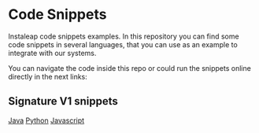 # Code Snippets
Instaleap code snippets examples. In this repository you can find some code snippets in several languages, that you can use as an example to integrate with our systems.

You can navigate the code inside this repo or could run the snippets online directly in the next links:

## Signature V1 snippets

[Java](https://tio.run/##fVRta9swEP7uX3EYNuwtdu2kzcuyDdquXUJJGSTblzHC1b7Eam3LSHIbE/rbs3NemjQdEwJZz909pzs98j0@oncfP6xWlsgKqQzcM7LwI1UVRvojjPr/NOiCIn9MkSJzQ9WYd33r0NHP0CT@hZgPc0NzUkfW0ojU/8CgFaWoNYxQ5LC0rKK8S0UE2qDhZWyUyOegxTz/FTojLD5vkMbW8hUKrFKJ8Q6AB6rcpQW7rSJdpga@gG33LaOqpbWjXC8TOWZqNm9QfyYVH9ux3@n362k3tvz@nBgWse2@Rrh8NBRP0RxbTFWQ7bp9izsIOsHmWXs6GJ1fcjJGap9hzlXmETn2IMNoPDhnF5sDXjUV9Ho35bo4MqcneGV2GK@5LipD2rF/Tq69Lp/kiPEgvS9yYZw9KVt3LUlosU2xvzUnbBwe3o/ltcgxdQ7b9za/6/pGblidsM0pdtfAKfrWc4QmSsC5WkRUGCFzIBfqO3u5LKopR6Q1zsnh8GfgwSSmVPnWi8FjsTxKEUPGOnK2Bf3@A6jm2gWTKPmkYZ9waZ2cTBKhgSdCJqMHeBIm4W9FcRlRvNMV0AKzIiUoNYMyTytgjUBMmeTbU7hmK0pVSE3a@o9At50doE7@4VUXuVNPUW6U1gC7FyB2zppnXuvuNPBOZz3ysDObea3TTrsVxK0uItnHoQeSZIpm0Gx6QchzEnwK6vkx4PEmai1X9v8xvLwZ3n6fXg9vh@PB1bfa8bBZ@UtH5Iz7SvWD4xUNrOWcEhZQKPkoYu5XJUtr/y7rV0hhpxeEHfTazTuuqNdre11sdT3qhYi9WWjXcqy0ocyXpfELjjVO/W/wt/@Al/dea7c@2/N6bkYtk9XqLw "Java (JDK) – Try It Online")
[Python](https://tio.run/##dVJta9swEP6uX3F4MNvMNn5J4jjQT9u6hUEpLOuXUcwlOsditmRsZasp/e2ZlNTZSjdxoLvTc6fnOakbda1kdjyKtlO9hhqHuhFbNoUt7hh7s6nFAMYQeuKHHXHocGwUcqAHbLuG4DCYpJLNCJXqgVOr5KB71EJJNmGv4JEBOII7K3CKGDGfp/Mw287icFYVFGJeVWE2yxdZzLMlIjmBxe96Qk28RG3r0jhNwzgxtolXsbV3sVlnqB47sqDb9fsv65tP5fX6Zv3188cPDnv6W4W80FYV6JrgB41mRw1rwxobwg66Xv0U3Iga1YHZ8ytwKMmLOMkxXKRbw7koFuESs2VIRYJYVInDGONUwSD28i7xnnUHtr2/MvzMRITcl1qVFmE7Pj69PZkTmbG1qKea767g7n0Al/DPEEz6krV63Xufmd7bUVN55mndwTN@AO63zXW4dH0DILlTRk/5isTLRHTGebbExpcKg7S/IZL0y5suC/7TNZj@UTTUmM4XflTTAxd7GrR3YtuTPvTy5QXmheDWOPr0JOejZ3Kss3nvX3P12fH4Gw "Python 3 – Try It Online")
[Javascript](https://tio.run/##TVJdT@MwEHzPr7AidEkFKflomwbUeznuIDoJIVHdKyzxpjGksXEcRIT623vrJkCtlSzvzqx3xn6GN2gLLZQJGslxv3cK2bSGFbpXRrIV0/jaCY2@N2S8yaXjnJ@vK9EyCqA67wrkTEFfS@AM32GramRdS0nZ1D0rpWYct7atBiNkw1SnlWyxHe/6pK7Yh8NouYK7F8zNQoB0Hs@D5GkWBrMywwDSsgySWbpIQp4sAdA9GxiFRjDIH8BYZhzGcRBGFOvwIrRxGtL6BJteoYXd5b/@5rfXD3/y2/z@5veVS@XdsbjmS40smamQvWBPOxiW09xQIyimtHwTnLT2shv1WNSKuRilWRilECziJ5o/yxbBEpJlgFkEkJWRS04OhFZsmn8RcfzRijPbY7L6OfgxgowWzWYt7wlM0MeTjxE8FXz34/v0bcVx1mrePR61q7ZQUJvhVUfSDeV8r60gni@8YYbLA8WCp53ihPGP5xjLGk2nmwHFxQZb43sVvtu/srO/hd0RxRwctFLJrKHJQb6scVrLjT@Y8OWAvXzi7Pf/AQ "JavaScript (Node.js) – Try It Online")
